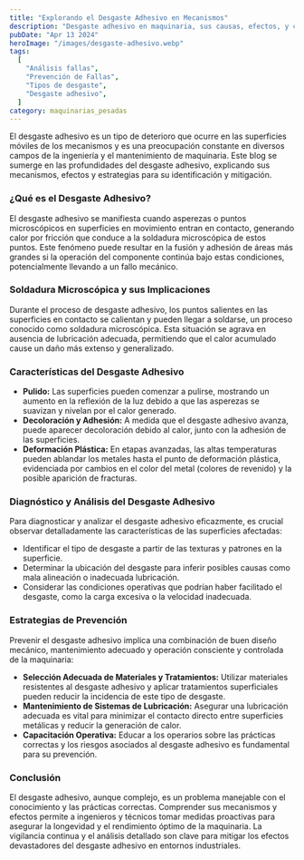 ```yaml
---
title: "Explorando el Desgaste Adhesivo en Mecanismos"
description: "Desgaste adhesivo en maquinaria, sus causas, efectos, y cómo mitigarlo para prevenir fallas mecánicas"
pubDate: "Apr 13 2024"
heroImage: "/images/desgaste-adhesivo.webp"
tags:
  [
    "Análisis fallas",
    "Prevención de Fallas",
    "Tipos de desgaste",
    "Desgaste adhesivo",
  ]
category: maquinarias_pesadas
---
```


El desgaste adhesivo es un tipo de deterioro que ocurre en las superficies móviles de los mecanismos y es una preocupación constante en diversos campos de la ingeniería y el mantenimiento de maquinaria. Este blog se sumerge en las profundidades del desgaste adhesivo, explicando sus mecanismos, efectos y estrategias para su identificación y mitigación.

### ¿Qué es el Desgaste Adhesivo?

El desgaste adhesivo se manifiesta cuando asperezas o puntos microscópicos en superficies en movimiento entran en contacto, generando calor por fricción que conduce a la soldadura microscópica de estos puntos. Este fenómeno puede resultar en la fusión y adhesión de áreas más grandes si la operación del componente continúa bajo estas condiciones, potencialmente llevando a un fallo mecánico.

### Soldadura Microscópica y sus Implicaciones

Durante el proceso de desgaste adhesivo, los puntos salientes en las superficies en contacto se calientan y pueden llegar a soldarse, un proceso conocido como soldadura microscópica. Esta situación se agrava en ausencia de lubricación adecuada, permitiendo que el calor acumulado cause un daño más extenso y generalizado.

### Características del Desgaste Adhesivo

- **Pulido:** Las superficies pueden comenzar a pulirse, mostrando un aumento en la reflexión de la luz debido a que las asperezas se suavizan y nivelan por el calor generado.
- **Decoloración y Adhesión:** A medida que el desgaste adhesivo avanza, puede aparecer decoloración debido al calor, junto con la adhesión de las superficies.
- **Deformación Plástica:** En etapas avanzadas, las altas temperaturas pueden ablandar los metales hasta el punto de deformación plástica, evidenciada por cambios en el color del metal (colores de revenido) y la posible aparición de fracturas.

### Diagnóstico y Análisis del Desgaste Adhesivo

Para diagnosticar y analizar el desgaste adhesivo eficazmente, es crucial observar detalladamente las características de las superficies afectadas:

- Identificar el tipo de desgaste a partir de las texturas y patrones en la superficie.
- Determinar la ubicación del desgaste para inferir posibles causas como mala alineación o inadecuada lubricación.
- Considerar las condiciones operativas que podrían haber facilitado el desgaste, como la carga excesiva o la velocidad inadecuada.

### Estrategias de Prevención

Prevenir el desgaste adhesivo implica una combinación de buen diseño mecánico, mantenimiento adecuado y operación consciente y controlada de la maquinaria:

- **Selección Adecuada de Materiales y Tratamientos:** Utilizar materiales resistentes al desgaste adhesivo y aplicar tratamientos superficiales pueden reducir la incidencia de este tipo de desgaste.
- **Mantenimiento de Sistemas de Lubricación:** Asegurar una lubricación adecuada es vital para minimizar el contacto directo entre superficies metálicas y reducir la generación de calor.
- **Capacitación Operativa:** Educar a los operarios sobre las prácticas correctas y los riesgos asociados al desgaste adhesivo es fundamental para su prevención.

### Conclusión

El desgaste adhesivo, aunque complejo, es un problema manejable con el conocimiento y las prácticas correctas. Comprender sus mecanismos y efectos permite a ingenieros y técnicos tomar medidas proactivas para asegurar la longevidad y el rendimiento óptimo de la maquinaria. La vigilancia continua y el análisis detallado son clave para mitigar los efectos devastadores del desgaste adhesivo en entornos industriales.
